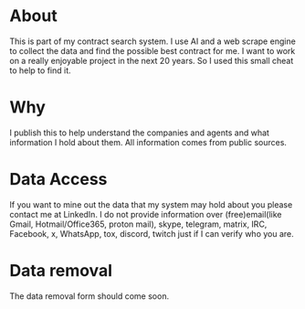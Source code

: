 # About 

This is part of my contract search system. I use AI and a web scrape engine to collect the data and find the possible best contract for me. I want to work on a really enjoyable project in the next 20 years. So I used this small cheat to help to find it. 

# Why
I publish this to help understand the companies and agents and what information I hold about them. All information comes from public sources. 

# Data Access
If you want to mine out the data that my system may hold about you please contact me at LinkedIn. I do not provide information over (free)email(like Gmail, Hotmail/Office365, proton mail), skype, telegram, matrix, IRC,  Facebook, x, WhatsApp, tox, discord, twitch just if I can verify who you are.

# Data removal 
The data removal form should come soon.



